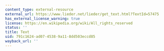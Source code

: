 ```yaml
---
content_type: external-resource
external_url: https://www.lieder.net/lieder/get_text.html?TextId=57475
has_external_license_warning: true
license: https://en.wikipedia.org/wiki/All_rights_reserved
status: ''
title: Text
uid: 791c1624-ad07-4538-9a11-8dd503eccd85
wayback_url: ''
---
```


